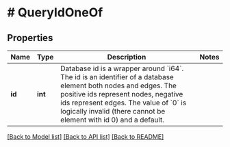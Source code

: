# # QueryIdOneOf

## Properties

Name | Type | Description | Notes
------------ | ------------- | ------------- | -------------
**id** | **int** | Database id is a wrapper around &#x60;i64&#x60;. The id is an identifier of a database element both nodes and edges. The positive ids represent nodes, negative ids represent edges. The value of &#x60;0&#x60; is logically invalid (there cannot be element with id 0) and a default. |

[[Back to Model list]](../../README.md#models) [[Back to API list]](../../README.md#endpoints) [[Back to README]](../../README.md)
